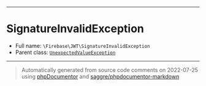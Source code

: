***

# SignatureInvalidException





* Full name: `\Firebase\JWT\SignatureInvalidException`
* Parent class: [`UnexpectedValueException`](../../UnexpectedValueException.md)






***
> Automatically generated from source code comments on 2022-07-25 using [phpDocumentor](http://www.phpdoc.org/) and [saggre/phpdocumentor-markdown](https://github.com/Saggre/phpDocumentor-markdown)
